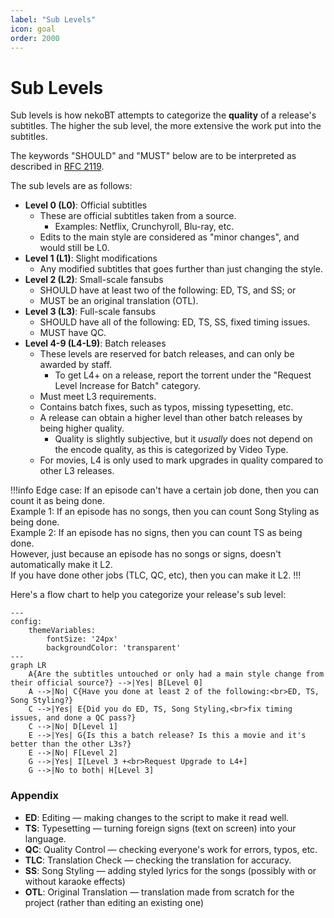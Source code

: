 ```yaml
---
label: "Sub Levels"
icon: goal
order: 2000
---
```

# Sub Levels

Sub levels is how nekoBT attempts to categorize the **quality** of a release's subtitles.
The higher the sub level, the more extensive the work put into the subtitles.

The keywords "SHOULD" and "MUST" below are to be interpreted as described in [RFC 2119](https://datatracker.ietf.org/doc/html/rfc2119).

The sub levels are as follows:
- **Level 0 (L0)**: Official subtitles
    - These are official subtitles taken from a source.
        - Examples: Netflix, Crunchyroll, Blu-ray, etc.
    - Edits to the main style are considered as "minor changes", and would still be L0.
- **Level 1 (L1)**: Slight modifications
    - Any modified subtitles that goes further than just changing the style.
- **Level 2 (L2)**: Small-scale fansubs
    - SHOULD have at least two of the following: ED, TS, and SS; or
    - MUST be an original translation (OTL).
- **Level 3 (L3)**: Full-scale fansubs
    - SHOULD have all of the following: ED, TS, SS, fixed timing issues.
    - MUST have QC.
- **Level 4-9 (L4-L9)**: Batch releases
    - These levels are reserved for batch releases, and can only be awarded by staff.
        - To get L4+ on a release, report the torrent under the "Request Level Increase for Batch" category.
    - Must meet L3 requirements.
    - Contains batch fixes, such as typos, missing typesetting, etc.
    - A release can obtain a higher level than other batch releases by being higher quality.
        - Quality is slightly subjective, but it *usually* does not depend on the encode quality, as this is categorized by Video Type.
    - For movies, L4 is only used to mark upgrades in quality compared to other L3 releases.

!!!info Edge case:
If an episode can't have a certain job done, then you can count it as being done.<br>
Example 1: If an episode has no songs, then you can count Song Styling as being done.<br>
Example 2: If an episode has no signs, then you can count TS as being done.<br>
However, just because an episode has no songs or signs, doesn't automatically make it L2.<br>
If you have done other jobs (TLC, QC, etc), then you can make it L2.
!!!

Here's a flow chart to help you categorize your release's sub level:

```mermaid
---
config:
    themeVariables:
        fontSize: '24px'
        backgroundColor: 'transparent'
---
graph LR
    A{Are the subtitles untouched or only had a main style change from their official source?} -->|Yes| B[Level 0]
    A -->|No| C{Have you done at least 2 of the following:<br>ED, TS, Song Styling?}
    C -->|Yes| E{Did you do ED, TS, Song Styling,<br>fix timing issues, and done a QC pass?}
    C -->|No| D[Level 1]
    E -->|Yes| G{Is this a batch release? Is this a movie and it's better than the other L3s?}
    E -->|No| F[Level 2]
    G -->|Yes| I[Level 3 +<br>Request Upgrade to L4+]
    G -->|No to both| H[Level 3]
```


### Appendix
- **ED**: Editing — making changes to the script to make it read well.
- **TS**: Typesetting — turning foreign signs (text on screen) into your language.
- **QC**: Quality Control — checking everyone's work for errors, typos, etc.
- **TLC**: Translation Check — checking the translation for accuracy.
- **SS**: Song Styling — adding styled lyrics for the songs
        (possibly with or without karaoke effects)
- **OTL**: Original Translation — translation made from scratch for the project
        (rather than editing an existing one)